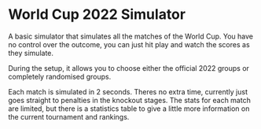 # World Cup 2022 Simulator
 
A basic simulator that simulates all the matches of the World Cup. You have no control over the outcome, you can just hit play and watch the scores as they simulate.

During the setup, it allows you to choose either the official 2022 groups or completely randomised groups.

Each match is simulated in 2 seconds. Theres no extra time, currently just goes straight to penalties in the knockout stages. The stats for each match are limited, but there is a statistics table to give a little more information on the current tournament and rankings.
